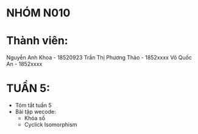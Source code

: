 # NHÓM N010
# Thành viên:
  Nguyễn Anh Khoa - 18520923
  Trần Thị Phương Thảo - 1852xxxx
  Võ Quốc An - 1852xxxx
# TUẦN 5:
  - Tóm tắt tuần 5
  - Bài tập wecode:
    - Khóa số
    - Cyclick Isomorphism
